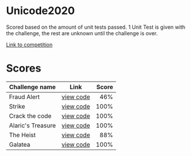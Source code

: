 # Unicode2020
Scored based on the amount of unit tests passed. 1 Unit Test is given with the challenge, the rest are unknown until the challenge is over.

[Link to competition](https://www.showcode.io/unicode/)

# Scores

| Challenge name     | Link           | Score  |
| ------------- |:-------------:| -----:|
| Fraud Alert   | [view code](https://github.com/Matt-CompSci/Unicode2020/blob/main/fraudAlert.py) | 46% |
| Strike     | [view code](https://github.com/Matt-CompSci/Unicode2020/blob/main/strike.py) |   100% |
| Crack the code | [view code](https://github.com/Matt-CompSci/Unicode2020/blob/main/crack_the_code.py) | 100% |
| Alaric's Treasure | [view code](https://github.com/Matt-CompSci/Unicode2020/blob/main/alarics_treasure.py) | 100% |
| The Heist | [view code](https://github.com/Matt-CompSci/Unicode2020/blob/main/the_heist.py) | 88% |
| Galatea | [view code](https://github.com/Matt-CompSci/Unicode2020/blob/main/galatea.py) | 100% |
